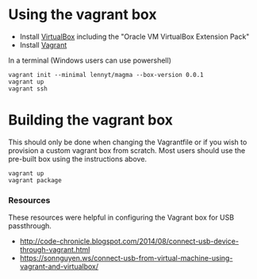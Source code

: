 # Using the vagrant box
* Install [VirtualBox](https://www.virtualbox.org/wiki/Downloads) including the "Oracle VM VirtualBox Extension Pack"
* Install [Vagrant](https://www.vagrantup.com/downloads.html)

In a terminal (Windows users can use powershell)
```
vagrant init --minimal lennyt/magma --box-version 0.0.1
vagrant up
vagrant ssh
```

# Building the vagrant box
This should only be done when changing the Vagrantfile or if you wish to provision a custom vagrant box from scratch. Most users should use the pre-built box using the instructions above.
```
vagrant up
vagrant package
```

### Resources
These resources were helpful in configuring the Vagrant box for USB passthrough.
* http://code-chronicle.blogspot.com/2014/08/connect-usb-device-through-vagrant.html
* https://sonnguyen.ws/connect-usb-from-virtual-machine-using-vagrant-and-virtualbox/
